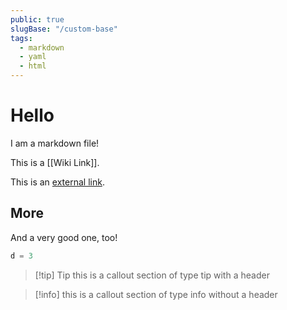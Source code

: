 ```yaml
---
public: true
slugBase: "/custom-base"
tags:
  - markdown
  - yaml
  - html
---
```


# Hello

I am a markdown file!

This is a [[Wiki Link]].

This is an [external link](http://www.google.com).

## More

And a very good one, too!

```elixir
d = 3
```

> [!tip] Tip
> this is a callout section of type tip with a header

> [!info] this is a callout section of type info without a header
